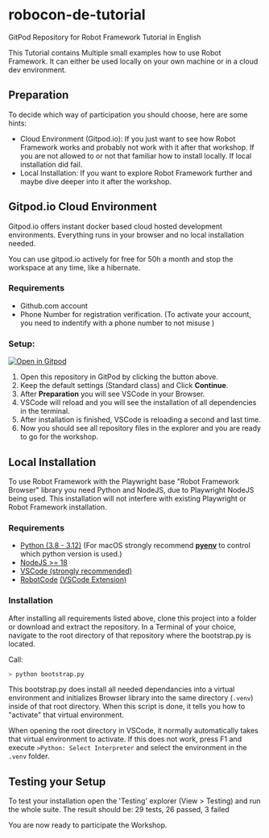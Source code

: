 # robocon-de-tutorial
GitPod Repository for Robot Framework Tutorial in English


This Tutorial contains Multiple small examples how to use Robot Framework.
It can either be used locally on your own machine or in a cloud dev environment.


## Preparation

To decide which way of participation you should choose, here are some hints:

- Cloud Environment (Gitpod.io): If you just want to see how Robot Framework works and probably not work with it after that workshop. If you are not allowed to or not that familiar how to install locally. If local installation did fail.
- Local Installation: If you want to explore Robot Framework further and maybe dive deeper into it after the workshop. 

## Gitpod.io Cloud Environment

Gitpod.io offers instant docker based cloud hosted development environments.
Everything runs in your browser and no local installation needed.

You can use gitpod.io actively for free for 50h a month and stop the workspace at any time, like a hibernate.

### Requirements 

- Github.com account
- Phone Number for registration verification. (To activate your account, you need to indentify with a phone number to not misuse )

### Setup:

[![Open in Gitpod](https://gitpod.io/button/open-in-gitpod.svg)](https://gitpod.io/#https://github.com/imbus/robotframework-tutorial-en)

1. Open this repository in GitPod by clicking the button above.
2. Keep the default settings (Standard class) and Click **Continue**.
3. After **Preparation** you will see VSCode in your Browser.
4. VSCode will reload and you will see the installation of all dependencies in the terminal.
5. After installation is finished, VSCode is reloading a second and last time.
6. Now you should see all repository files in the explorer and you are ready to go for the workshop.

## Local Installation

To use Robot Framework with the Playwright base "Robot Framework Browser" library you need Python and NodeJS, due to Playwright NodeJS being used.
This installation will not interfere with existing Playwright or Robot Framework installation.

### Requirements

- [Python (3.8 - 3.12)](https://www.python.org/downloads/) (For macOS strongly recommend [**pyenv**](https://github.com/pyenv/pyenv) to control which python version is used.)
- [NodeJS >= 18](https://nodejs.org/en/download/prebuilt-installer)
- [VSCode (strongly recommended)](https://code.visualstudio.com/download)
- [RobotCode](https://robotcode.io/) [(VSCode Extension)](https://marketplace.visualstudio.com/items?itemName=d-biehl.robotcode)

### Installation

After installing all requirements listed above, clone this project into a folder or download and extract the repository.
In a Terminal of your choice, navigate to the root directory of that repository where the bootstrap.py is located.

Call:
```bash
> python bootstrap.py
```

This bootstrap.py does install all needed dependancies into a virtual environment and initializes Browser library into the same directory (`.venv`) inside of that root directory.
When this script is done, it tells you how to "activate" that virtual environment.

When opening the root directory in VSCode, it normally automatically takes that virtual environment to activate.
If this does not work, press F1 and execute `>Python: Select Interpreter` and select the environment in the `.venv` folder.


## Testing your Setup

To test your installation open the 'Testing' explorer (View > Testing) and run the whole suite. 
The result should be: 29 tests, 26 passed, 3 failed

You are now ready to participate the Workshop.

